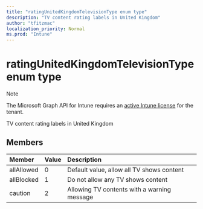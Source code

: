 ```yaml
---
title: "ratingUnitedKingdomTelevisionType enum type"
description: "TV content rating labels in United Kingdom"
author: "tfitzmac"
localization_priority: Normal
ms.prod: "Intune"
---
```


# ratingUnitedKingdomTelevisionType enum type

> [!NOTE]
> The Microsoft Graph API for Intune requires an [active Intune license](https://go.microsoft.com/fwlink/?linkid=839381) for the tenant.

TV content rating labels in United Kingdom

## Members
|Member|Value|Description|
|:---|:---|:---|
|allAllowed|0|Default value, allow all TV shows content|
|allBlocked|1|Do not allow any TV shows content|
|caution|2|Allowing TV contents with a warning message|



